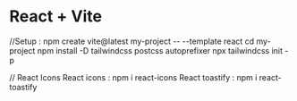 # React + Vite
//Setup :
npm create vite@latest my-project -- --template react
cd my-project
npm install -D tailwindcss postcss autoprefixer
npx tailwindcss init -p

// React Icons 
 React icons : npm i react-icons 
 React toastify : npm i react-toastify




